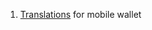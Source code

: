 1. [Translations](https://github.com/sugarchain-project/translation_android_wallet) for mobile wallet

